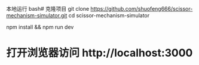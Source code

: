 
本地运行
bash# 克隆项目
git clone https://github.com/shuofeng666/scissor-mechanism-simulator.git
cd scissor-mechanism-simulator


npm install && npm run dev

# 打开浏览器访问 http://localhost:3000
